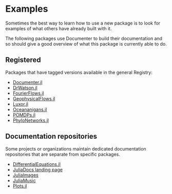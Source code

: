 # Examples

Sometimes the best way to learn how to use a new package is to look for
examples of what others have already built with it.

The following packages use Documenter to build their documentation and so
should give a good overview of what this package is currently able to do.

## Registered

Packages that have tagged versions available in the general Registry:

- [Documenter.jl](https://documenter.juliadocs.org/dev/)
- [DrWatson.jl](https://juliadynamics.github.io/DrWatson.jl/dev/)
- [FourierFlows.jl](https://fourierflows.github.io/FourierFlowsDocumentation/dev/)
- [GeophysicalFlows.jl](https://fourierflows.github.io/GeophysicalFlowsDocumentation/dev/)
- [Luxor.jl](https://juliagraphics.github.io/Luxor.jl/dev/)
- [Oceananigans.jl](https://clima.github.io/OceananigansDocumentation/dev/)
- [POMDPs.jl](https://juliapomdp.github.io/POMDPs.jl/dev/)
- [PhyloNetworks.jl](https://crsl4.github.io/PhyloNetworks.jl/dev/)

## Documentation repositories

Some projects or organizations maintain dedicated documentation repositories that are
separate from specific packages.

- [DifferentialEquations.jl](https://diffeq.sciml.ai/dev/)
- [JuliaDocs landing page](https://juliadocs.org/)
- [JuliaImages](https://juliaimages.org/dev/)
- [JuliaMusic](https://juliamusic.github.io/JuliaMusic_documentation.jl/dev/)
- [Plots.jl](https://docs.juliaplots.org/dev/)
